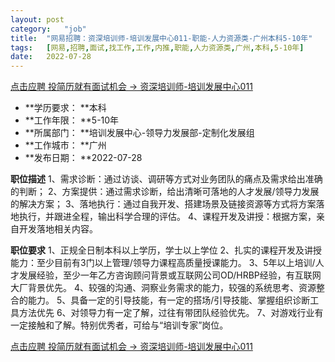 ```yaml
---
layout:	post
category:	"job"
title:	"网易招聘：资深培训师-培训发展中心011-职能-人力资源类-广州本科5-10年"
tags:	[网易,招聘,面试,找工作,工作,内推,职能,人力资源类,广州,本科,5-10年]
date:	2022-07-28
---
```


[点击应聘 投简历就有面试机会 -> 资深培训师-培训发展中心011](http://mobile.bole.netease.com/bole/boleDetail?id=41627&employeeId=346f03c3cda5f04c&key=all)



- **学历要求： **本科
- **工作年限： **5-10年
- **所属部门： **培训发展中心-领导力发展部-定制化发展组
- **工作城市： **广州
- **发布日期： **2022-07-28



**职位描述**
1、需求诊断：通过访谈、调研等方式对业务团队的痛点及需求给出准确的判断；
2、方案提供：通过需求诊断，给出清晰可落地的人才发展/领导力发展的解决方案；
3、落地执行：通过自我开发、搭建场景及链接资源等方式将方案落地执行，并跟进全程，输出科学合理的评估。
4、课程开发及讲授：根据方案，亲自开发落地相关内容。



**职位要求**
1、正规全日制本科以上学历，学士以上学位
2、扎实的课程开发及讲授能力：至少目前有3门以上管理/领导力课程高质量授课能力。
3、5年以上培训/人才发展经验，至少一年乙方咨询顾问背景或互联网公司OD/HRBP经验，有互联网大厂背景优先。
4、较强的沟通、洞察业务需求的能力，较强的系统思考、资源整合的能力。
5、具备一定的引导技能，有一定的搭场/引导技能、掌握组织诊断工具方法优先
6、对领导力有一定了解，过往有带团队经验优先。
7、对游戏行业有一定接触和了解。特别优秀者，可给与“培训专家”岗位。



[点击应聘 投简历就有面试机会 -> 资深培训师-培训发展中心011](http://mobile.bole.netease.com/bole/boleDetail?id=41627&employeeId=346f03c3cda5f04c&key=all)